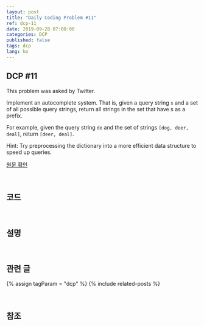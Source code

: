 ```yaml
---
layout: post
title: "Daily Coding Problem #11"
ref: dcp-11
date: 2019-09-28 07:00:00
categories: DCP
published: false
tags: dcp
lang: ko
---
```


## DCP #11
This problem was asked by Twitter.

Implement an autocomplete system. That is, given a query string `s` and a set of all possible query strings, return all strings in the set that have s as a prefix.

For example, given the query string `de` and the set of strings `[dog, deer, deal]`, return `[deer, deal]`.

Hint: Try preprocessing the dictionary into a more efficient data structure to speed up queries.

[원문 확인](en-dcp-11.html) 

<br>

## 코드

<br>

## 설명

<br>

## 관련 글 <a id="related"></a>
{% assign tagParam = "dcp" %}
{% include related-posts %}

<br />

## 참조 <a id="ref"></a>